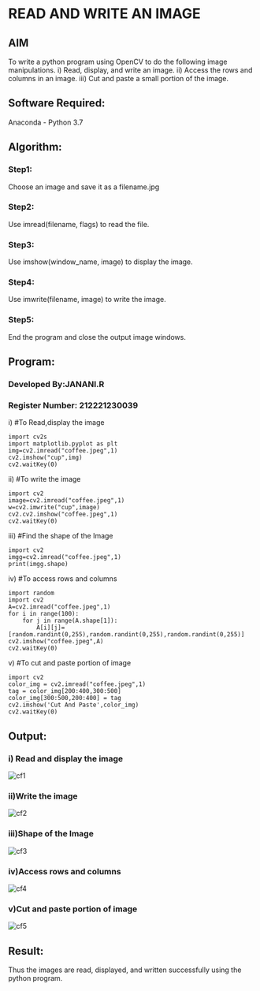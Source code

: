 # READ AND WRITE AN IMAGE
## AIM
To write a python program using OpenCV to do the following image manipulations.
i) Read, display, and write an image.
ii) Access the rows and columns in an image.
iii) Cut and paste a small portion of the image.

## Software Required:
Anaconda - Python 3.7
## Algorithm:
### Step1:
Choose an image and save it as a filename.jpg
### Step2:
Use imread(filename, flags) to read the file.
### Step3:
Use imshow(window_name, image) to display the image.
### Step4:
Use imwrite(filename, image) to write the image.
### Step5:
End the program and close the output image windows.
## Program:
### Developed By:JANANI.R
### Register Number: 212221230039

i) #To Read,display the image
```
import cv2s
import matplotlib.pyplot as plt
img=cv2.imread("coffee.jpeg",1)
cv2.imshow("cup",img)
cv2.waitKey(0)
```
ii) #To write the image
```
import cv2
image=cv2.imread("coffee.jpeg",1)
w=cv2.imwrite("cup",image)
cv2.cv2.imshow("coffee.jpeg",1)
cv2.waitKey(0)
```
iii) #Find the shape of the Image
```
import cv2
imgg=cv2.imread("coffee.jpeg",1)
print(imgg.shape)
```
iv) #To access rows and columns

```
import random
import cv2
A=cv2.imread("coffee.jpeg",1)
for i in range(100):
    for j in range(A.shape[1]):
        A[i][j]=[random.randint(0,255),random.randint(0,255),random.randint(0,255)]
cv2.imshow("coffee.jpeg",A)
cv2.waitKey(0)
```
v) #To cut and paste portion of image
```
import cv2
color_img = cv2.imread("coffee.jpeg",1)
tag = color_img[200:400,300:500]
color_img[300:500,200:400] = tag
cv2.imshow('Cut And Paste',color_img)
cv2.waitKey(0)
```


## Output:

### i) Read and display the image
![cf1](https://user-images.githubusercontent.com/94288340/225951171-167431d1-a685-4929-aae2-40c3248f47b5.png)

### ii)Write the image
![cf2](https://user-images.githubusercontent.com/94288340/225951245-c9048d10-525c-452f-afe9-ba93e120a2dd.png)

### iii)Shape of the Image
![cf3](https://user-images.githubusercontent.com/94288340/225951271-4db069e9-9933-4ad4-9da2-f58e8cf5ab12.png)

### iv)Access rows and columns
![cf4](https://user-images.githubusercontent.com/94288340/225951289-df9bfbdf-cdad-4885-8acf-d18e43b8e538.png)


### v)Cut and paste portion of image
![cf5](https://user-images.githubusercontent.com/94288340/225951318-c063826b-0832-46fe-b9f0-fbb391f15e92.png)


## Result:
Thus the images are read, displayed, and written successfully using the python program.


